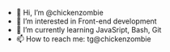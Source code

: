 - 👋 Hi, I’m @chickenzombie
- 👀 I’m interested in Front-end development
- 🌱 I’m currently learning JavaSript, Bash, Git
- 📫 How to reach me: tg@chickenzombie

<!---
chickenzombie/chickenzombie is a ✨ special ✨ repository because its `README.md` (this file) appears on your GitHub profile.
You can click the Preview link to take a look at your changes.
--->
